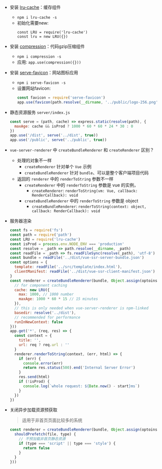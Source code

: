 - 安装 [lru-cache](https://www.npmjs.com/package/lru-cache)：缓存组件
  - `npm i lru-cache -s`
  - 初始化需要new:
    ```
    const LRU = require('lru-cache')
    const lru = new LRU({})
    ```
- 安装 [compression](https://www.npmjs.com/package/compression)：代码gzip压缩组件
  - `npm i compression -s`
  - 应用: `app.use(compression({}))`

- 安装 [serve-favicon](https://www.npmjs.com/package/compression)：网站图标应用
  - `npm i serve-favicon -s`
  - 设置网站favicon:
    ```javascript
    const favicon = require('serve-favicon')
    app.use(favicon(path.resolve(__dirname, '../public/logo-256.png')))
    ```
- 静态资源服务 `server/index.js`
  ```javascript
  const serve = (path, cache) => express.static(resolve(path), {
    maxAge: cache && isProd ? 1000 * 60 * 60 * 24 * 30 : 0
  })
  app.use('/dist', serve('../dist', true))
  app.use('/public', serve('../public', true))
  ```
- `vue-server-renderer` 中 `createBundleRenderer` 和 `createRenderer` 区别？
  - 处理的对象不一样
    - `createRenderer` 针对单个 `Vue` 示例
    - `createBundleRenderer` 针对 `bundle`、可以是整个客户端项目代码
  - 返回的 `renderer` 中的 `renderToString` 参数不一样
    - `createRenderer` 中的 `renderToString` 参数是 vue 的实例，
      - `createRenderer`: `renderToString(vm: Vue, callback: RenderCallback): void`
    - `createBundleRenderer` 中的 `renderToString` 参数是 object
      - `createBundleRenderer`: `renderToString(context: object, callback: RenderCallback): void`

- 服务器渲染
  ```javascript
  const fs = require('fs')
  const path = require('path')
  const LRU = require('lru-cache')
  const isProd = process.env.NODE_ENV === 'production'
  const resolve = _path => path.resolve(__dirname, _path)
  const readFile = _path => fs.readFileSync(resolve(_path), 'utf-8')
  const bundle = readFile('../dist/vue-ssr-server-bundle.json')
  const options = {
    template: readFile('../src/template/index.html'),
    clientManifest: readFile('../dist/vue-ssr-client-manifest.json')
  }
  const renderer = createBundleRenderer(bundle, Object.assign(optoins, {
    // for component caching
    cache: new LRU({
      max: 1000, // 1000 number
      maxAge: 1000 * 60 * 15 // 15 minutes
    }),
    // this is only needed when vue-server-renderer is npm-linked
    basedir: resolve('../dist'),
    // recommended for performance
    runInNewContext: false
  }))
  app.get('*', (req, res) => {
    const context = {
      title: '',
      url: req ? req.url : ''
    }
    renderer.renderToString(context, (err, html) => {
      if (err) {
        console.error(err)
        return res.status(500).end('Internal Server Error')
      }
      res.send(html)
      if (!isProd) {
        console.log(`whole request: ${Date.now() - start}ms`)
      }
    })
  })
  ```
- 关闭异步加载资源预获取
  > 适用于非首页页面比较多的系统

  ```javascript
  const renderer = createBundleRenderer(bundle, Object.assign(optoins, {
    shouldPrefetch(file, type) {
      // 不预加载非首页静态资源
      if (type === 'script' || type === 'style') {
        return false
      }
    }
  }))
  ```

